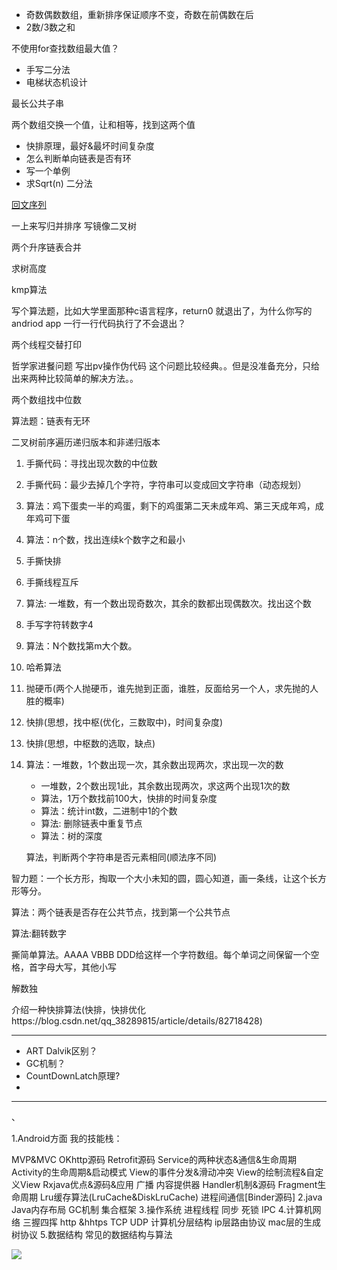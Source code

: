 - 奇数偶数数组，重新排序保证顺序不变，奇数在前偶数在后
- 2数/3数之和

不使用for查找数组最大值？

- 手写二分法
- 电梯状态机设计

最长公共子串

两个数组交换一个值，让和相等，找到这两个值

- 快排原理，最好&最坏时间复杂度
- 怎么判断单向链表是否有环
- 写一个单例
- 求Sqrt(n) 二分法

[回文序列](https://interview.nowcoder.com/interview/273916/interviewee?code=EshuwsFt#userCode)

一上来写归并排序 写镜像二叉树

两个升序链表合并

求树高度

kmp算法

写个算法题，比如大学里面那种c语言程序，return0 就退出了，为什么你写的andriod app 一行一行代码执行了不会退出？

两个线程交替打印

哲学家进餐问题 写出pv操作伪代码 这个问题比较经典。。但是没准备充分，只给出来两种比较简单的解决方法。。

两个数组找中位数

算法题：链表有无环

二叉树前序遍历递归版本和非递归版本

1. 手撕代码：寻找出现次数的中位数

2. 手撕代码：最少去掉几个字符，字符串可以变成回文字符串（动态规划）

3. 算法：鸡下蛋卖一半的鸡蛋，剩下的鸡蛋第二天未成年鸡、第三天成年鸡，成年鸡可下蛋

4. 算法：n个数，找出连续k个数字之和最小

5. 手撕快排

6. 手撕线程互斥

7. 算法: 一堆数，有一个数出现奇数次，其余的数都出现偶数次。找出这个数

8. 手写字符转数字4

9. 算法：N个数找第m大个数。

10. 哈希算法

11. 抛硬币(两个人抛硬币，谁先抛到正面，谁胜，反面给另一个人，求先抛的人胜的概率)

12. 快排(思想，找中枢(优化，三数取中)，时间复杂度)

13. 快排(思想，中枢数的选取，缺点)

14. 算法：一堆数，1个数出现一次，其余数出现两次，求出现一次的数

    - 一堆数，2个数出现1此，其余数出现两次，求这两个出现1次的数
    - 算法，1万个数找前100大，快排的时间复杂度
    - 算法：统计int数，二进制中1的个数
    - 算法: 删除链表中重复节点
    - 算法：树的深度

    算法，判断两个字符串是否元素相同(顺法序不同)

智力题：一个长方形，掏取一个大小未知的圆，圆心知道，画一条线，让这个长方形等分。

算法：两个链表是否存在公共节点，找到第一个公共节点

算法:翻转数字

撕简单算法。AAAA VBBB DDD给这样一个字符数组。每个单词之间保留一个空格，首字母大写，其他小写

解数独

介绍一种快排算法(快排，快排优化https://blog.csdn.net/qq_38289815/article/details/82718428)

---------------------------------



- ART Dalvik区别？
- GC机制？
- CountDownLatch原理?
- 





---------------------

、

1.Android方面
我的技能栈：

MVP&MVC
OKhttp源码
Retrofit源码
Service的两种状态&通信&生命周期
Activity的生命周期&启动模式
View的事件分发&滑动冲突
View的绘制流程&自定义View
Rxjava优点&源码&应用
广播
内容提供器
Handler机制&源码
Fragment生命周期
Lru缓存算法(LruCache&DiskLruCache)
进程间通信[Binder源码]
2.java
Java内存布局
GC机制
集合框架
3.操作系统
进程线程
同步
死锁
IPC
4.计算机网络
三握四挥
http &hhtps
TCP
UDP
计算机分层结构
ip层路由协议
mac层的生成树协议
5.数据结构
常见的数据结构与算法

![](https://img-blog.csdnimg.cn/20190916171535126.png?x-oss-process=image/watermark,type_ZmFuZ3poZW5naGVpdGk,shadow_10,text_aHR0cHM6Ly9ibG9nLmNzZG4ubmV0L3FxXzM4NDk5ODU5,size_16,color_FFFFFF,t_70)